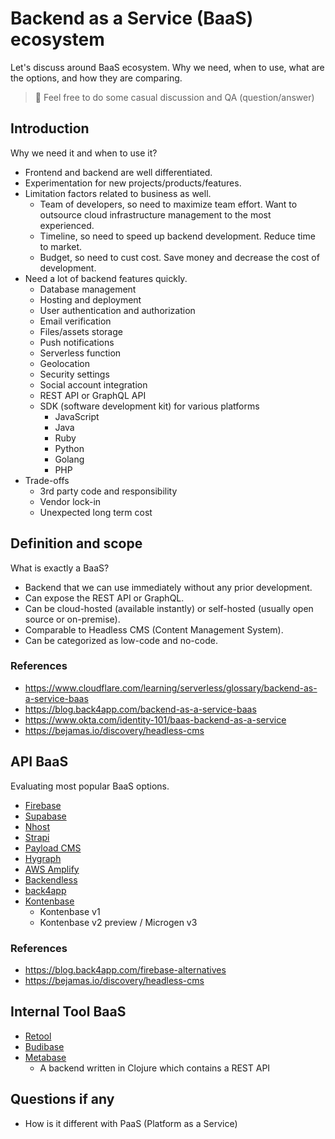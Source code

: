 # Backend as a Service (BaaS) ecosystem

Let's discuss around BaaS ecosystem. Why we need, when to use, what are the options, and how they are comparing.

> 🎉 Feel free to do some casual discussion and QA (question/answer)

## Introduction

Why we need it and when to use it?

- Frontend and backend are well differentiated.
- Experimentation for new projects/products/features.
- Limitation factors related to business as well.
  - Team of developers, so need to maximize team effort. Want to outsource cloud infrastructure management to the most experienced.
  - Timeline, so need to speed up backend development. Reduce time to market.
  - Budget, so need to cust cost. Save money and decrease the cost of development.
- Need a lot of backend features quickly.
  - Database management
  - Hosting and deployment
  - User authentication and authorization
  - Email verification
  - Files/assets storage
  - Push notifications
  - Serverless function
  - Geolocation
  - Security settings
  - Social account integration
  - REST API or GraphQL API
  - SDK (software development kit) for various platforms
    - JavaScript
    - Java
    - Ruby
    - Python
    - Golang
    - PHP
- Trade-offs
  - 3rd party code and responsibility
  - Vendor lock-in
  - Unexpected long term cost

## Definition and scope

What is exactly a BaaS?

- Backend that we can use immediately without any prior development.
- Can expose the REST API or GraphQL.
- Can be cloud-hosted (available instantly) or self-hosted (usually open source or on-premise).
- Comparable to Headless CMS (Content Management System).
- Can be categorized as low-code and no-code.

### References

- https://www.cloudflare.com/learning/serverless/glossary/backend-as-a-service-baas
- https://blog.back4app.com/backend-as-a-service-baas
- https://www.okta.com/identity-101/baas-backend-as-a-service
- https://bejamas.io/discovery/headless-cms

## API BaaS

Evaluating most popular BaaS options.

- [Firebase](https://firebase.google.com)
- [Supabase](https://supabase.com)
- [Nhost](https://nhost.io)
- [Strapi](https://strapi.io)
- [Payload CMS](https://payloadcms.com)
- [Hygraph](https://hygraph.com)
- [AWS Amplify](https://aws.amazon.com/amplify)
- [Backendless](https://backendless.com)
- [back4app](https://www.back4app.com)
- [Kontenbase](https://kontenbase.com)
  - Kontenbase v1
  - Kontenbase v2 preview / Microgen v3

### References

- https://blog.back4app.com/firebase-alternatives
- https://bejamas.io/discovery/headless-cms

## Internal Tool BaaS

- [Retool](https://retool.com)
- [Budibase](https://budibase.com)
- [Metabase](https://metabase.com)
  - A backend written in Clojure which contains a REST API

## Questions if any

- How is it different with PaaS (Platform as a Service)
